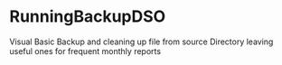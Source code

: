 # RunningBackupDSO
Visual Basic Backup and cleaning up file from source Directory leaving useful ones for frequent monthly reports
